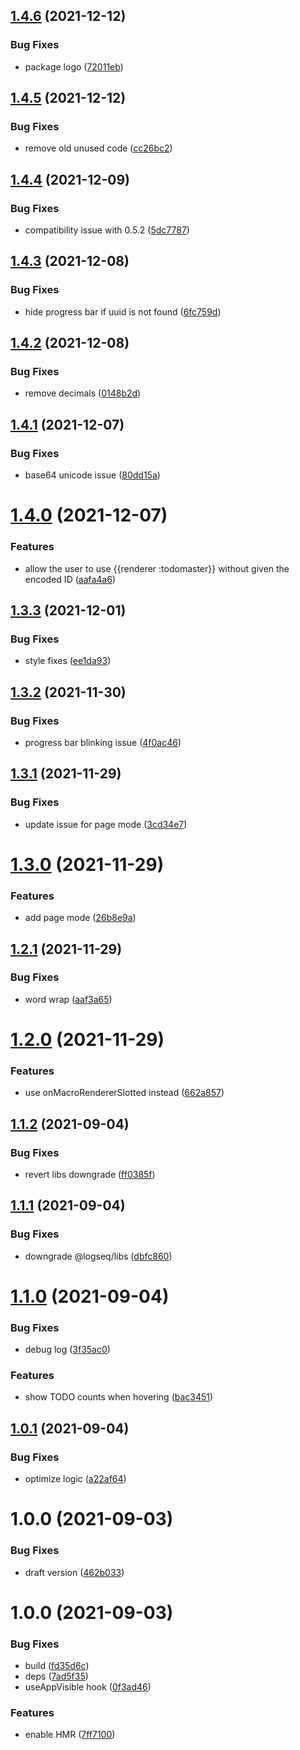 ## [1.4.6](https://github.com/pengx17/logseq-plugin-todo-master/compare/v1.4.5...v1.4.6) (2021-12-12)


### Bug Fixes

* package logo ([72011eb](https://github.com/pengx17/logseq-plugin-todo-master/commit/72011ebf318ddd5447c4d911106fc5bacf104da6))

## [1.4.5](https://github.com/pengx17/logseq-plugin-todo-master/compare/v1.4.4...v1.4.5) (2021-12-12)


### Bug Fixes

* remove old unused code ([cc26bc2](https://github.com/pengx17/logseq-plugin-todo-master/commit/cc26bc2ac43ff40417f04cadadf60c1816738576))

## [1.4.4](https://github.com/pengx17/logseq-plugin-todo-master/compare/v1.4.3...v1.4.4) (2021-12-09)


### Bug Fixes

* compatibility issue with 0.5.2 ([5dc7787](https://github.com/pengx17/logseq-plugin-todo-master/commit/5dc7787588d77ab4e697417e70cb398373cd06b8))

## [1.4.3](https://github.com/pengx17/logseq-plugin-todo-master/compare/v1.4.2...v1.4.3) (2021-12-08)


### Bug Fixes

* hide progress bar if uuid is not found ([6fc759d](https://github.com/pengx17/logseq-plugin-todo-master/commit/6fc759dd4b3ef8a7324bd8b0a84d46746109dbc1))

## [1.4.2](https://github.com/pengx17/logseq-plugin-todo-master/compare/v1.4.1...v1.4.2) (2021-12-08)


### Bug Fixes

* remove decimals ([0148b2d](https://github.com/pengx17/logseq-plugin-todo-master/commit/0148b2d90d4dfddcd13fa339904c9e42619b621a))

## [1.4.1](https://github.com/pengx17/logseq-plugin-todo-master/compare/v1.4.0...v1.4.1) (2021-12-07)


### Bug Fixes

* base64 unicode issue ([80dd15a](https://github.com/pengx17/logseq-plugin-todo-master/commit/80dd15a11c27308acd512d3fa927d405504ccab6))

# [1.4.0](https://github.com/pengx17/logseq-plugin-todo-master/compare/v1.3.3...v1.4.0) (2021-12-07)


### Features

* allow the user to use {{renderer :todomaster}} without given the encoded ID ([aafa4a6](https://github.com/pengx17/logseq-plugin-todo-master/commit/aafa4a6384d072987656dd6adad1340023691e6e))

## [1.3.3](https://github.com/pengx17/logseq-plugin-todo-master/compare/v1.3.2...v1.3.3) (2021-12-01)


### Bug Fixes

* style fixes ([ee1da93](https://github.com/pengx17/logseq-plugin-todo-master/commit/ee1da93b344b1b2d6b772465aec8fc8a6d08cb6f))

## [1.3.2](https://github.com/pengx17/logseq-plugin-todo-master/compare/v1.3.1...v1.3.2) (2021-11-30)


### Bug Fixes

* progress bar blinking issue ([4f0ac46](https://github.com/pengx17/logseq-plugin-todo-master/commit/4f0ac46590ccb40685b54f158df31de09fbb8782))

## [1.3.1](https://github.com/pengx17/logseq-plugin-todo-master/compare/v1.3.0...v1.3.1) (2021-11-29)


### Bug Fixes

* update issue for page mode ([3cd34e7](https://github.com/pengx17/logseq-plugin-todo-master/commit/3cd34e780a799f1f1a4721baa6c744da324c27d1))

# [1.3.0](https://github.com/pengx17/logseq-plugin-todo-master/compare/v1.2.1...v1.3.0) (2021-11-29)


### Features

* add page mode ([26b8e9a](https://github.com/pengx17/logseq-plugin-todo-master/commit/26b8e9a9eb5f3c92ce09529d0de15f420a026bd8))

## [1.2.1](https://github.com/pengx17/logseq-plugin-todo-master/compare/v1.2.0...v1.2.1) (2021-11-29)


### Bug Fixes

* word wrap ([aaf3a65](https://github.com/pengx17/logseq-plugin-todo-master/commit/aaf3a6594864fb86ff00a2b4da23ee684545d3c9))

# [1.2.0](https://github.com/pengx17/logseq-plugin-todo-master/compare/v1.1.2...v1.2.0) (2021-11-29)


### Features

* use onMacroRendererSlotted instead ([662a857](https://github.com/pengx17/logseq-plugin-todo-master/commit/662a857c30eaa92532573dde20f2a6163764b4c7))

## [1.1.2](https://github.com/pengx17/logseq-plugin-todo-master/compare/v1.1.1...v1.1.2) (2021-09-04)


### Bug Fixes

* revert libs downgrade ([ff0385f](https://github.com/pengx17/logseq-plugin-todo-master/commit/ff0385fefd794394e27c1dc374b915e1c89d22d5))

## [1.1.1](https://github.com/pengx17/logseq-plugin-todo-master/compare/v1.1.0...v1.1.1) (2021-09-04)


### Bug Fixes

* downgrade @logseq/libs ([dbfc860](https://github.com/pengx17/logseq-plugin-todo-master/commit/dbfc860c38a190969dc082ca138efa46c9e1b8f5))

# [1.1.0](https://github.com/pengx17/logseq-plugin-todo-master/compare/v1.0.1...v1.1.0) (2021-09-04)


### Bug Fixes

* debug log ([3f35ac0](https://github.com/pengx17/logseq-plugin-todo-master/commit/3f35ac0a779790896685e7d478a70c3be15a5424))


### Features

* show TODO counts when hovering ([bac3451](https://github.com/pengx17/logseq-plugin-todo-master/commit/bac3451cf1e593ef14b9c5f5cda090a1a13a86d8))

## [1.0.1](https://github.com/pengx17/logseq-plugin-todo-master/compare/v1.0.0...v1.0.1) (2021-09-04)


### Bug Fixes

* optimize logic ([a22af64](https://github.com/pengx17/logseq-plugin-todo-master/commit/a22af645af1c4e01ad2593987811a0dbbbc07423))

# 1.0.0 (2021-09-03)


### Bug Fixes

* draft version ([462b033](https://github.com/pengx17/logseq-plugin-todo-master/commit/462b033b8b3f317e19aee2dce459e3127c3af6ec))

# 1.0.0 (2021-09-03)

### Bug Fixes

- build ([fd35d6c](https://github.com/pengx17/logseq-plugin-todo-master/commit/fd35d6c098e030920da26a65c734940a27b604df))
- deps ([7ad5f35](https://github.com/pengx17/logseq-plugin-todo-master/commit/7ad5f351a645029823c3ab4cc04db2476948943a))
- useAppVisible hook ([0f3ad46](https://github.com/pengx17/logseq-plugin-todo-master/commit/0f3ad46e2fe8f9326e796fb50f8f32d5c66d9bf8))

### Features

- enable HMR ([7ff7100](https://github.com/pengx17/logseq-plugin-todo-master/commit/7ff7100552180c6d14f3df37a449b704da29270d))
